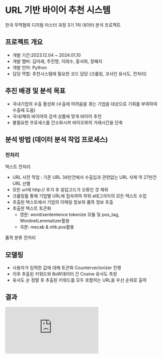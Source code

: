 # URL 기반 바이어 추천 시스템 
한국 무역협회 디지털 마스터 과정 3기 1차 데이터 분석 프로젝트 

## 프로젝트 개요
- 개발 기간:2023.12.04 ~ 2024.01,10
- 개발 멤버: 김미래, 주진명, 이태수, 홍서희, 장혜지 
- 개발 언어: Python
- 담당 역할: 추천시스템에 필요한 코드 담당 (크롤링, 코사인 유사도, 전처리) 

## 추진 배경 및 분석 목표 
- 국내기업의 수출 활성화 (수출에 어려움을 겪는 기업을 대상으로 기회를 부여하여 수출에 도움)
- 국내/해외 바이어의 검색 상품에 맞게 바이어 추천
- 불필요한 프로세스를 간소화시켜 바이오와의 거래시간을 단축

## 분석 방법 (데이터 분석 작업 프로세스)

### 전처리

텍스트 전처리 
- URL 사전 작업 : 기존 URL 34만건에서 수출입과 관련없는 URL 삭제 약 27만건 URL 선별
- 모든 url에 http:// 추가 후 응답고드가 오류인 것 제외
- 크롤링틀 통해 기업별 URL에 접속하여 하위 a태그까지의 모든 텍스트 수집 
- 추출된 텍스트에서 기업의 이메일 정보와 품목 정보 추출
- 추출한 텍스트 토큰화
  - 영문: word/sententence tokenize 모듈 및 pos_tag, WordnetLemmatizer활용
  - 국문: mecab & nltk.pos활용

품목 분류 전처리

## 모델링 
- 사용자가 입력한 값에 대해 토큰화 Countervectorizer 진행
- 이후 추출된 키워드와 BoW데이터 간 Cosine 유사도 측정
- 유사도 순 정렬 후 추출된 키워드를 모두 포함하는 URL을 우선 순위로 출력

## 결과 
![코사인 유사도 결과](https://github.com/futuremirae/Dima_Project_1/blob/main/%ED%94%84%EB%A1%9C%EC%A0%9D%ED%8A%B8%EA%B2%B0%EA%B3%BC%EB%AC%BC.pdf)



 



